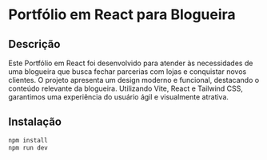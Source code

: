 # Portfólio em React para Blogueira

## Descrição

Este Portfólio em React foi desenvolvido para atender às necessidades de uma blogueira que busca fechar parcerias com lojas e conquistar novos clientes. O projeto apresenta um design moderno e funcional, destacando o conteúdo relevante da blogueira. Utilizando Vite, React e Tailwind CSS, garantimos uma experiência do usuário ágil e visualmente atrativa.

## Instalação

```bash 
npm install
npm run dev
